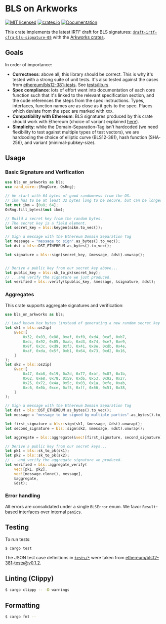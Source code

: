 # BLS on Arkworks

[![MIT licensed](https://img.shields.io/badge/license-MIT-blue.svg)](./LICENSE) [![crates.io](https://img.shields.io/crates/v/bls_on_arkworks.svg)](https://crates.io/crates/bls_on_arkworks) [![Documentation](https://docs.rs/bls_on_arkworks/badge.svg)](https://docs.rs/bls_on_arkworks)

This crate implements the latest IRTF draft for BLS signatures: [`draft-irtf-cfrg-bls-signature-05`](https://www.ietf.org/archive/id/draft-irtf-cfrg-bls-signature-05.html) with the [Arkworks crates](https://github.com/arkworks-rs/).

## Goals

In order of importance:
- **Correctness**: above all, this library should be correct. This is why it's tested with a strong suite of unit tests. It's also tested against the cases from [ethereum/bls12-381-tests](https://github.com/ethereum/bls12-381-tests). See [tests/lib.rs](./tests/lib.rs).
- **Spec compliance**: lots of effort went into documentation of each core function such that it's linked to the relevant specification section, and the code references the steps from the spec instructions. Types, interfaces,  function names are as close as it gets to the spec. Places which deviate from the spec are marked with `XXX`.
- **Compatibility with Ethereum**: BLS signatures produced by this crate should work with Ethereum (choice of variant explained [here](https://github.com/ethereum/consensus-specs/blob/v1.0.0/specs/phase0/beacon-chain.md#bls-signatures)).
- **Simplicity**: while the Domain-Separation-Tag isn't hardcoded (we need flexibility to test against multiple types of test vectors), we are hardcoding the choice of elliptic curve (BLS12-381), hash function (SHA-256), and variant (minimal-pubkey-size).

## Usage

### Basic Signature and Verification

```rust
use bls_on_arkworks as bls;
use rand_core::{RngCore, OsRng};

// We start with 64 bytes of good randomness from the OS.
// ikm has to be at least 32 bytes long to be secure, but can be longer.
let mut ikm = [0u8; 64];
OsRng.fill_bytes(&mut ikm);

// Build a secret key from the random bytes.
// The secret key is a field element.
let secret_key = bls::keygen(&ikm.to_vec());

// Sign a message with the Ethereum Domain Separation Tag
let message = "message to sign".as_bytes().to_vec();
let dst = bls::DST_ETHEREUM.as_bytes().to_vec();

let signature = bls::sign(secret_key, &message, &dst).unwrap();


// Derive a public key from our secret key above...
let public_key = bls::sk_to_pk(secret_key);
// ...and verify the signature we just produced.
let verified = bls::verify(&public_key, &message, &signature, &dst);
```

### Aggregates

This crate supports aggregate signatures and verification:

```rust
use bls_on_arkworks as bls;

// Load known hex bytes (instead of generating a new random secret key like in the previous example)
let sk1 = bls::os2ip(
    &vec![
        0x32, 0x83, 0x88, 0xaf, 0xf0, 0xd4, 0xa5, 0xb7,
        0xdc, 0x92, 0x05, 0xab, 0xd3, 0x74, 0xe7, 0xe9,
        0x8f, 0x3c, 0xd9, 0xf3, 0x41, 0x8e, 0xdb, 0x4e,
        0xaf, 0xda, 0x5f, 0xb1, 0x64, 0x73, 0xd2, 0x16,
    ]
);
let sk2 = bls::os2ip(
    &vec![
        0x47, 0xb8, 0x19, 0x2d, 0x77, 0xbf, 0x87, 0x1b,
        0x62, 0xe8, 0x78, 0x59, 0xd6, 0x53, 0x92, 0x27,
        0x25, 0x72, 0x4a, 0x5c, 0x03, 0x1a, 0xfe, 0xab,
        0xc6, 0x0b, 0xce, 0xf5, 0xff, 0x66, 0x51, 0x38,
    ]
);

// Sign a message with the Ethereum Domain Separation Tag
let dst = bls::DST_ETHEREUM.as_bytes().to_vec();
let message = "message to be signed by multiple parties".as_bytes().to_vec();

let first_signature = bls::sign(sk1, &message, &dst).unwrap();
let second_signature = bls::sign(sk2, &message, &dst).unwrap();

let aggregate = bls::aggregate(&vec![first_signature, second_signature]).unwrap();

// Derive a public key from our secret keys...
let pk1 = bls::sk_to_pk(sk1);
let pk2 = bls::sk_to_pk(sk2);
// ...and verify the aggregate signature we produced.
let verified = bls::aggregate_verify(
    vec![pk1, pk2],
    vec![message.clone(), message],
    &aggregate,
    &dst);
```

### Error handling

All errors are consolidated under a single `BLSError` enum. We favor `Result`-based interfaces over internal `panic`s.

## Testing

To run tests:

```sh
$ cargo test
```

The JSON test case definitions in [`tests/*`](./tests/) were taken from [ethereum/bls12-381-tests@v0.1.2](https://github.com/ethereum/bls12-381-tests/releases/tag/v0.1.2).

## Linting (Clippy)

```sh
$ cargo clippy -- -D warnings
```

## Formatting
```sh
$ cargo fmt --
```